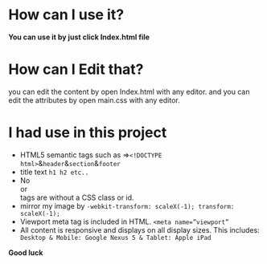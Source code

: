 # How can I use it?
**You can use it by just click Index.html file**
# How can I Edit that?
you can edit the content by open Index.html with any editor.
and you can edit the attributes by open main.css with any editor.
# I had use  in this project 
* HTML5 semantic tags such as =>`<!DOCTYPE html>`&`header`&`section`&`footer`
* title text `h1 h2 etc..`
* No <div> or <section> tags are without a CSS class or id.
* mirror my image by `-webkit-transform: scaleX(-1);
transform: scaleX(-1);`
* Viewport meta tag is included in HTML. ` <meta name=”viewport” `
* All content is responsive and displays on all display sizes. This includes:
` Desktop & Mobile: Google Nexus 5 & Tablet: Apple iPad`


**Good luck**
